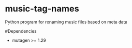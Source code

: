 # music-tag-names
Python program for renaming music files based on meta data

#Dependencies

- mutagen >= 1.29
